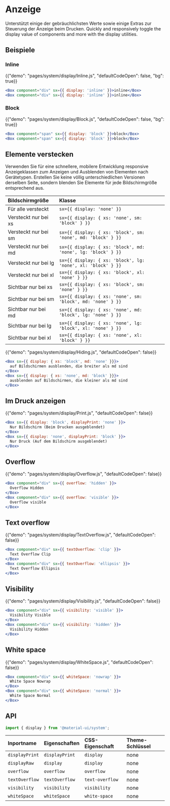 # Anzeige

<p class="description">Unterstützt einige der gebräuchlichsten Werte sowie einige Extras zur Steuerung der Anzeige beim Drucken. Quickly and responsively toggle the display value of components and more with the display utilities.</p>

## Beispiele

### Inline

{{"demo": "pages/system/display/Inline.js", "defaultCodeOpen": false, "bg": true}}

```jsx
<Box component="div" sx={{ display: 'inline' }}>inline</Box>
<Box component="div" sx={{ display: 'inline' }}>inline</Box>
```

### Block

{{"demo": "pages/system/display/Block.js", "defaultCodeOpen": false, "bg": true}}

```jsx
<Box component="span" sx={{ display: 'block' }}>block</Box>
<Box component="span" sx={{ display: 'block' }}>block</Box>
```

## Elemente verstecken

Verwenden Sie für eine schnellere, mobilere Entwicklung responsive Anzeigeklassen zum Anzeigen und Ausblenden von Elementen nach Gerätetypen. Erstellen Sie keine völlig unterschiedlichen Versionen derselben Seite, sondern blenden Sie Elemente für jede Bildschirmgröße entsprechend aus.

| Bildschirmgröße      | Klasse                                                       |
|:-------------------- |:------------------------------------------------------------ |
| Für alle versteckt   | `sx={{ display: 'none' }}`                                   |
| Versteckt nur bei xs | `sx={{ display: { xs: 'none', sm: 'block' } }}`              |
| Versteckt nur bei sm | `sx={{ display: { xs: 'block', sm: 'none', md: 'block' } }}` |
| Versteckt nur bei md | `sx={{ display: { xs: 'block', md: 'none', lg: 'block' } }}` |
| Versteckt nur bei lg | `sx={{ display: { xs: 'block', lg: 'none', xl: 'block' } }}` |
| Versteckt nur bei xl | `sx={{ display: { xs: 'block', xl: 'none' } }}`              |
| Sichtbar nur bei xs  | `sx={{ display: { xs: 'block', sm: 'none' } }}`              |
| Sichtbar nur bei sm  | `sx={{ display: { xs: 'none', sm: 'block', md: 'none' } }}`  |
| Sichtbar nur bei md  | `sx={{ display: { xs: 'none', md: 'block', lg: 'none' } }}`  |
| Sichtbar nur bei lg  | `sx={{ display: { xs: 'none', lg: 'block', xl: 'none' } }}`  |
| Sichtbar nur bei xl  | `sx={{ display: { xs: 'none', xl: 'block' } }}`              |

{{"demo": "pages/system/display/Hiding.js", "defaultCodeOpen": false}}

```jsx
<Box sx={{ display: { xs: 'block', md: 'none' }}}>
  auf Bildschirmen ausblenden, die breiter als md sind
</Box>
<Box sx={{ display: { xs: 'none', md: 'block' }}}>
  ausblenden auf Bildschirmen, die kleiner als md sind
</Box>
```

## Im Druck anzeigen

{{"demo": "pages/system/display/Print.js", "defaultCodeOpen": false}}

```jsx
<Box sx={{ display: 'block', displayPrint: 'none' }}>
  Nur Bildschirm (Beim Drucken ausgeblendet)
</Box>
<Box sx={{ display: 'none', displayPrint: 'block' }}>
  Nur Druck (Auf dem Bildschirm ausgeblendet)
</Box>
```

## Overflow

{{"demo": "pages/system/display/Overflow.js", "defaultCodeOpen": false}}

```jsx
<Box component="div" sx={{ overflow: 'hidden' }}>
  Overflow Hidden
</Box>
<Box component="div" sx={{ overflow: 'visible' }}>
  Overflow visible
</Box>
```

## Text overflow

{{"demo": "pages/system/display/TextOverflow.js", "defaultCodeOpen": false}}

```jsx
<Box component="div" sx={{ textOverflow: 'clip' }}>
  Text Overflow Clip
</Box>
<Box component="div" sx={{ textOverflow: 'ellipsis' }}>
  Text Overflow Ellipsis
</Box>
```

## Visibility

{{"demo": "pages/system/display/Visibility.js", "defaultCodeOpen": false}}

```jsx
<Box component="div" sx={{ visibility: 'visible' }}>
  Visibility Visible
</Box>
<Box component="div" sx={{ visibility: 'hidden' }}>
  Visibility Hidden
</Box>
```

## White space

{{"demo": "pages/system/display/WhiteSpace.js", "defaultCodeOpen": false}}

```jsx
<Box component="div" sx={{ whiteSpace: 'nowrap' }}>
  White Space Nowrap
</Box>
<Box component="div" sx={{ whiteSpace: 'normal' }}>
  White Space Normal
</Box>
```

## API

```js
import { display } from '@material-ui/system';
```

| Inportname     | Eigenschaften  | CSS-Eigenschaft | Theme-Schlüssel |
|:-------------- |:-------------- |:--------------- |:--------------- |
| `displayPrint` | `displayPrint` | `display`       | none            |
| `displayRaw`   | `display`      | `display`       | none            |
| `overflow`     | `overflow`     | `overflow`      | none            |
| `textOverflow` | `textOverflow` | `text-overflow` | none            |
| `visibility`   | `visibility`   | `visibility`    | none            |
| `whiteSpace`   | `whiteSpace`   | `white-space`   | none            |
